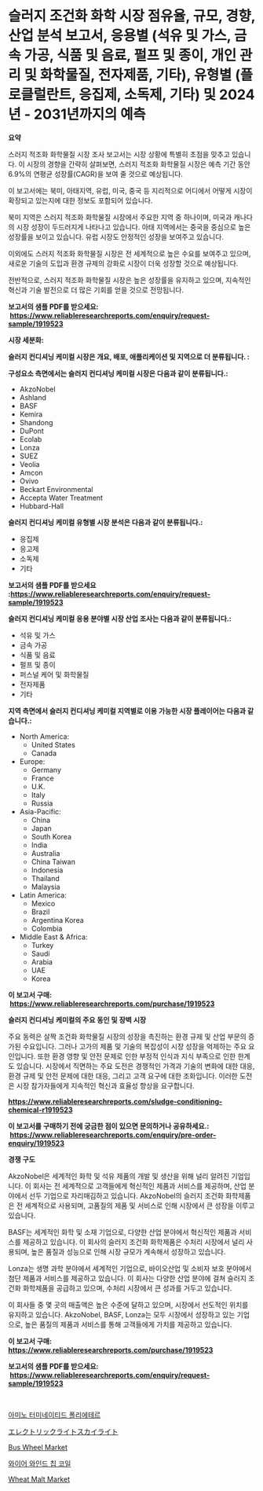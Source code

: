 <p><h1>슬러지 조건화 화학 시장 점유율, 규모, 경향, 산업 분석 보고서, 응용별 (석유 및 가스, 금속 가공, 식품 및 음료, 펄프 및 종이, 개인 관리 및 화학물질, 전자제품, 기타), 유형별 (플로클럴란트, 응집제, 소독제, 기타) 및 2024년 - 2031년까지의 예측</h1></p><p><strong>요약</strong></p>
<p><p>스러지 적조화 화학물질 시장 조사 보고서는 시장 상황에 특별히 초점을 맞추고 있습니다. 이 시장의 경향을 간략히 살펴보면, 스러지 적조화 화학물질 시장은 예측 기간 동안 6.9%의 연평균 성장률(CAGR)을 보여 줄 것으로 예상됩니다. </p><p>이 보고서에는 북미, 아태지역, 유럽, 미국, 중국 등 지리적으로 어디에서 어떻게 시장이 확장되고 있는지에 대한 정보도 포함되어 있습니다. </p><p>북미 지역은 스러지 적조화 화학물질 시장에서 주요한 지역 중 하나이며, 미국과 캐나다의 시장 성장이 두드러지게 나타나고 있습니다. 아태 지역에서는 중국을 중심으로 높은 성장률을 보이고 있습니다. 유럽 시장도 안정적인 성장을 보여주고 있습니다.</p><p>이외에도 스러지 적조화 화학물질 시장은 전 세계적으로 높은 수요를 보여주고 있으며, 새로운 기술의 도입과 환경 규제의 강화로 시장이 더욱 성장할 것으로 예상됩니다.</p><p>전반적으로, 스러지 적조화 화학물질 시장은 높은 성장률을 유지하고 있으며, 지속적인 혁신과 기술 발전으로 더 많은 기회를 얻을 것으로 전망됩니다.</p></p>
<p><strong>보고서의 샘플 PDF를 받으세요: &nbsp;<a href="https://www.reliableresearchreports.com/enquiry/request-sample/1919523">https://www.reliableresearchreports.com/enquiry/request-sample/1919523</a></strong></p>
<p><strong>시장 세분화:</strong></p>
<p><strong> 슬러지 컨디셔닝 케미컬 시장은 개요, 배포, 애플리케이션 및 지역으로 더 분류됩니다. :</strong></p>
<p><strong>구성요소 측면에서는 슬러지 컨디셔닝 케미컬 시장은 다음과 같이 분류됩니다.:</strong></p>
<p><ul><li>AkzoNobel</li><li>Ashland</li><li>BASF</li><li>Kemira</li><li>Shandong</li><li>DuPont</li><li>Ecolab</li><li>Lonza</li><li>SUEZ</li><li>Veolia</li><li>Amcon</li><li>Ovivo</li><li>Beckart Environmental</li><li>Accepta Water Treatment</li><li>Hubbard-Hall</li></ul></p>
<p><strong> 슬러지 컨디셔닝 케미컬 유형별 시장 분석은 다음과 같이 분류됩니다.:</strong></p>
<p><ul><li>응집제</li><li>응고제</li><li>소독제</li><li>기타</li></ul></p>
<p><strong>보고서의 샘플 PDF를 받으세요 :<a href="https://www.reliableresearchreports.com/enquiry/request-sample/1919523">https://www.reliableresearchreports.com/enquiry/request-sample/1919523</a></strong></p>
<p><strong> 슬러지 컨디셔닝 케미컬 응용 분야별 시장 산업 조사는 다음과 같이 분류됩니다.:</strong></p>
<p><ul><li>석유 및 가스</li><li>금속 가공</li><li>식품 및 음료</li><li>펄프 및 종이</li><li>퍼스널 케어 및 화학물질</li><li>전자제품</li><li>기타</li></ul></p>
<p><strong>지역 측면에서 슬러지 컨디셔닝 케미컬 지역별로 이용 가능한 시장 플레이어는 다음과 같습니다.:</strong></p>
<p><ul>
    <li>
        North America:
        <ul>
            <li>United States</li>
            <li>Canada</li>
        </ul>
    </li>
    <li>
        Europe:
        <ul>
            <li>Germany</li>
            <li>France</li>
            <li>U.K.</li>
            <li>Italy</li>
            <li>Russia</li>
        </ul>
    </li>
    <li>
        Asia-Pacific:
        <ul>
            <li>China</li>
            <li>Japan</li>
            <li>South Korea</li>
            <li>India</li>
            <li>Australia</li>
            <li>China Taiwan</li>
            <li>Indonesia</li>
            <li>Thailand</li>
            <li>Malaysia</li>
        </ul>
    </li>
    <li>
        Latin America:
        <ul>
            <li>Mexico</li>
            <li>Brazil</li>
            <li>Argentina Korea</li>
            <li>Colombia</li>
        </ul>
    </li>
    <li>
        Middle East & Africa:
        <ul>
            <li>Turkey</li>
            <li>Saudi</li>
            <li>Arabia</li>
            <li>UAE</li>
            <li>Korea</li>
        </ul>
    </li>
    </ul></p>
<p><strong>이 보고서 구매: &nbsp;<a href="https://www.reliableresearchreports.com/purchase/1919523">https://www.reliableresearchreports.com/purchase/1919523</a></strong></p>
<p><strong>슬러지 컨디셔닝 케미컬의 주요 동인 및 장벽 시장</strong></p>
<p><p>주요 동력은 살짝 조건화 화학물질 시장의 성장을 촉진하는 환경 규제 및 산업 부문의 증가된 수요입니다. 그러나 고가의 제품 및 기술의 복잡성이 시장 성장을 억제하는 주요 요인입니다. 또한 환경 영향 및 안전 문제로 인한 부정적 인식과 지식 부족으로 인한 한계도 있습니다. 시장에서 직면하는 주요 도전은 경쟁적인 가격과 기술의 변화에 대한 대응, 환경 규제 및 안전 문제에 대한 대응, 그리고 고객 요구에 대한 조화입니다. 이러한 도전은 시장 참가자들에게 지속적인 혁신과 효율성 향상을 요구합니다.</p></p>
<p><strong><a href="https://www.reliableresearchreports.com/sludge-conditioning-chemical-r1919523">https://www.reliableresearchreports.com/sludge-conditioning-chemical-r1919523</a></strong></p>
<p><strong>이 보고서를 구매하기 전에 궁금한 점이 있으면 문의하거나 공유하세요.: &nbsp;<a href="https://www.reliableresearchreports.com/enquiry/pre-order-enquiry/1919523">https://www.reliableresearchreports.com/enquiry/pre-order-enquiry/1919523</a></strong></p>
<p><strong>경쟁 구도</strong></p>
<p><p>AkzoNobel은 세계적인 화학 및 석유 제품의 개발 및 생산을 위해 널리 알려진 기업입니다. 이 회사는 전 세계적으로 고객들에게 혁신적인 제품과 서비스를 제공하며, 산업 분야에서 선두 기업으로 자리매김하고 있습니다. AkzoNobel의 슬러지 조건화 화학제품은 전 세계적으로 사용되며, 고품질의 제품 및 서비스로 인해 시장에서 큰 성장을 이루고 있습니다.</p><p>BASF는 세계적인 화학 및 소재 기업으로, 다양한 산업 분야에서 혁신적인 제품과 서비스를 제공하고 있습니다. 이 회사의 슬러지 조건화 화학제품은 수처리 시장에서 널리 사용되며, 높은 품질과 성능으로 인해 시장 규모가 계속해서 성장하고 있습니다.</p><p>Lonza는 생명 과학 분야에서 세계적인 기업으로, 바이오산업 및 소비자 보호 분야에서 첨단 제품과 서비스를 제공하고 있습니다. 이 회사는 다양한 산업 분야에 걸쳐 슬러지 조건화 화학제품을 공급하고 있으며, 수처리 시장에서 큰 성과를 거두고 있습니다.</p><p>이 회사들 중 몇 곳의 매출액은 높은 수준에 달하고 있으며, 시장에서 선도적인 위치를 유지하고 있습니다. AkzoNobel, BASF, Lonza는 모두 시장에서 성장하고 있는 기업으로, 높은 품질의 제품과 서비스를 통해 고객들에게 가치를 제공하고 있습니다.</p></p>
<p><strong>이 보고서 구매: &nbsp; <a href="https://www.reliableresearchreports.com/purchase/1919523">https://www.reliableresearchreports.com/purchase/1919523</a></strong></p>
<p><strong>보고서의 샘플 PDF를 받으세요: &nbsp;<a href="https://www.reliableresearchreports.com/enquiry/request-sample/1919523">https://www.reliableresearchreports.com/enquiry/request-sample/1919523</a></strong><strong></strong></p>
<p>&nbsp;</p>
<p><p><a href="https://github.com/regina00882/Market-Research-Report-List-1/blob/main/7307698110751.md">아미노 터미네이티드 폴리에테르</a></p><p><a href="https://github.com/LizaHeller2023/Market-Research-Report-List-1/blob/main/9463784113179.md">エレクトリックライトスカイライト</a></p><p><a href="https://github.com/markusgodoy/Market-Research-Report-List-3/blob/main/bus-wheel-market.md">Bus Wheel Market</a></p><p><a href="https://github.com/xvz497517413/Market-Research-Report-List-2/blob/main/3045739107632.md">와이어 와인드 칩 코일</a></p><p><a href="https://issuu.com/reportprime-2/docs/wheat-malt-market-size-2030.pptx">Wheat Malt Market</a></p></p>